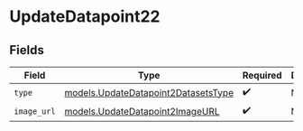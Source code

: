 # UpdateDatapoint22


## Fields

| Field                                                                            | Type                                                                             | Required                                                                         | Description                                                                      |
| -------------------------------------------------------------------------------- | -------------------------------------------------------------------------------- | -------------------------------------------------------------------------------- | -------------------------------------------------------------------------------- |
| `type`                                                                           | [models.UpdateDatapoint2DatasetsType](../models/updatedatapoint2datasetstype.md) | :heavy_check_mark:                                                               | N/A                                                                              |
| `image_url`                                                                      | [models.UpdateDatapoint2ImageURL](../models/updatedatapoint2imageurl.md)         | :heavy_check_mark:                                                               | N/A                                                                              |